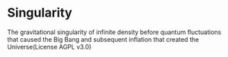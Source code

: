 # Singularity
The gravitational singularity of infinite density before quantum fluctuations that caused the Big Bang and subsequent inflation that created the Universe(License AGPL v3.0)
